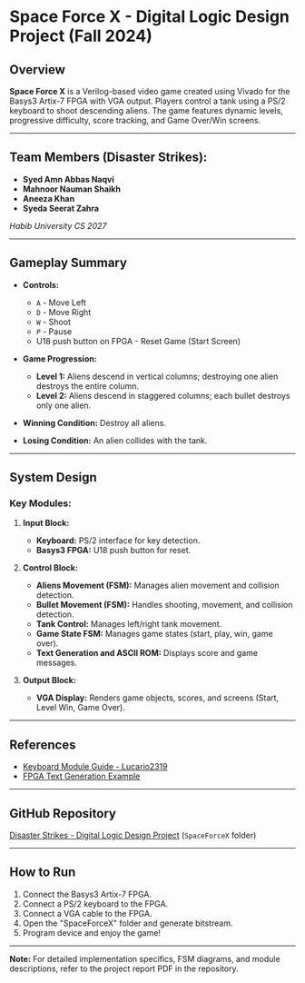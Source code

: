 # Space Force X - Digital Logic Design Project (Fall 2024)

## Overview
**Space Force X** is a Verilog-based video game created using Vivado for the Basys3 Artix-7 FPGA with VGA output. Players control a tank using a PS/2 keyboard to shoot descending aliens. The game features dynamic levels, progressive difficulty, score tracking, and Game Over/Win screens.

---

## Team Members (Disaster Strikes):
- **Syed Amn Abbas Naqvi**
- **Mahnoor Nauman Shaikh**
- **Aneeza Khan**
- **Syeda Seerat Zahra**

*Habib University CS 2027*

---

## Gameplay Summary
- **Controls:**
  - `A` - Move Left  
  - `D` - Move Right  
  - `W` - Shoot  
  - `P` - Pause
  - U18 push button on FPGA - Reset Game (Start Screen)

- **Game Progression:**
  - **Level 1:** Aliens descend in vertical columns; destroying one alien destroys the entire column.
  - **Level 2:** Aliens descend in staggered columns; each bullet destroys only one alien.

- **Winning Condition:** Destroy all aliens.
- **Losing Condition:** An alien collides with the tank.

---

## System Design

### Key Modules:
1. **Input Block:**
   - **Keyboard:** PS/2 interface for key detection.
   - **Basys3 FPGA:** U18 push button for reset.

2. **Control Block:**
   - **Aliens Movement (FSM):** Manages alien movement and collision detection.
   - **Bullet Movement (FSM):** Handles shooting, movement, and collision detection.
   - **Tank Control:** Manages left/right tank movement.
   - **Game State FSM:** Manages game states (start, play, win, game over).
   - **Text Generation and ASCII ROM:** Displays score and game messages.

3. **Output Block:**
   - **VGA Display:** Renders game objects, scores, and screens (Start, Level Win, Game Over).

---

## References
- [Keyboard Module Guide - Lucario2319](https://github.com/amnnaqvi/Disaster-Strikes-Digital-Logic-Design)
- [FPGA Text Generation Example](https://github.com/klam20/FPGAProjects/tree/main/VGATextGeneration)

---

## GitHub Repository
[Disaster Strikes - Digital Logic Design Project](https://github.com/amnnaqvi/Disaster-Strikes-Digital-Logic-Design) (`SpaceForceX` folder)

---

## How to Run
1. Connect the Basys3 Artix-7 FPGA.
2. Connect a PS/2 keyboard to the FPGA.
3. Connect a VGA cable to the FPGA.
4. Open the "SpaceForceX" folder and generate bitstream.
5. Program device and enjoy the game!

---

**Note:** For detailed implementation specifics, FSM diagrams, and module descriptions, refer to the project report PDF in the repository.
